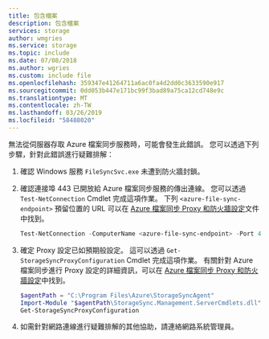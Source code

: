 ```yaml
---
title: 包含檔案
description: 包含檔案
services: storage
author: wmgries
ms.service: storage
ms.topic: include
ms.date: 07/08/2018
ms.author: wgries
ms.custom: include file
ms.openlocfilehash: 359347e41264711a6ac0fa4d2dd0c3633590e917
ms.sourcegitcommit: 0dd053b447e171bc99f3bad89a75ca12cd748e9c
ms.translationtype: MT
ms.contentlocale: zh-TW
ms.lasthandoff: 03/26/2019
ms.locfileid: "58488020"
---
```

無法從伺服器存取 Azure 檔案同步服務時，可能會發生此錯誤。 您可以透過下列步驟，針對此錯誤進行疑難排解：

1. 確認 Windows 服務 `FileSyncSvc.exe` 未遭到防火牆封鎖。
2. 確認連接埠 443 已開放給 Azure 檔案同步服務的傳出連線。 您可以透過 `Test-NetConnection` Cmdlet 完成這項作業。 下列 `<azure-file-sync-endpoint>` 預留位置的 URL 可以在 [Azure 檔案同步 Proxy 和防火牆設定](../articles/storage/files/storage-sync-files-firewall-and-proxy.md#firewall)文件中找到。 

    ```powershell
    Test-NetConnection -ComputerName <azure-file-sync-endpoint> -Port 443
    ```

3. 確定 Proxy 設定已如預期般設定。 這可以透過 `Get-StorageSyncProxyConfiguration` Cmdlet 完成這項作業。 有關針對 Azure 檔案同步進行 Proxy 設定的詳細資訊，可以在 [Azure 檔案同步 Proxy 和防火牆設定](../articles/storage/files/storage-sync-files-firewall-and-proxy.md#firewall)中找到。

    ```powershell
    $agentPath = "C:\Program Files\Azure\StorageSyncAgent"
    Import-Module "$agentPath\StorageSync.Management.ServerCmdlets.dll"
    Get-StorageSyncProxyConfiguration
    ```
    
4. 如需針對網路連線進行疑難排解的其他協助，請連絡網路系統管理員。